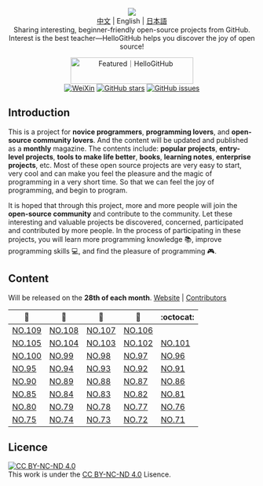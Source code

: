 <p align="center">
  <img src="https://cdn.jsdelivr.net/gh/521xueweihan/img_logo@main/logo/readme.gif"/>
  <br><a href="README.md">中文</a> | English | <a href="README_ja.md">日本語</a>
  <br>Sharing interesting, beginner-friendly open-source projects from GitHub.
  <br>Interest is the best teacher—HelloGitHub helps you discover the joy of open source!
</p>

<p align="center">
  <a href="https://hellogithub.com/repository/d4aae58ddbf34f0799bf3e8f965e0d70" target="_blank"><img src="https://abroad.hellogithub.com/v1/widgets/recommend.svg?rid=d4aae58ddbf34f0799bf3e8f965e0d70&claim_uid=8MKvZoxaWt" alt="Featured｜HelloGitHub" style="width: 250px; height: 54px;" width="250" height="54" /></a><br>
  <a href="https://raw.githubusercontent.com/521xueweihan/img_logo/master/logo/weixin.png"><img src="https://img.shields.io/badge/Talk-WeChat-brightgreen.svg?style=popout-square" alt="WeiXin"></a>
  <a href="https://github.com/521xueweihan/HelloGitHub/stargazers"><img src="https://img.shields.io/github/stars/521xueweihan/HelloGitHub.svg?style=popout-square" alt="GitHub stars"></a>
  <a href="https://github.com/521xueweihan/HelloGitHub/issues"><img src="https://img.shields.io/github/issues/521xueweihan/HelloGitHub.svg?style=popout-square" alt="GitHub issues"></a>
</p>

## Introduction

This is a project for **novice programmers**, **programming lovers**, and **open-source community lovers**. And the content will be updated and published as a **monthly** magazine. The contents include: **popular projects**, **entry-level projects**, **tools to make life better**, **books**, **learning notes**, **enterprise projects**, etc. Most of these open source projects are very easy to start, very cool and can make you feel the pleasure and the magic of programming in a very short time. So that we can feel the joy of programming, and begin to program.

It is hoped that through this project, more and more people will join the **open-source community** and contribute to the community. Let these interesting and valuable projects be discovered, concerned, participated and contributed by more people. In the process of participating in these projects, you will learn more programming knowledge 📚, improve programming skills 💻, and find the pleasure of programming 🎮.

## Content

Will be released on the **28th of each month**. [Website](https://hellogithub.com/en) | [Contributors](https://github.com/521xueweihan/HelloGitHub/blob/master/content/contributors.md)

| :card_index: | :jack_o_lantern: | :beer: | :fish_cake: | :octocat: |
| ------- | ----- | ------------ | ------ | --------- |
| [NO.109](/content/en/HelloGitHub109.md) | [NO.108](/content/en/HelloGitHub108.md) | [NO.107](/content/en/HelloGitHub107.md) | [NO.106](/content/en/HelloGitHub106.md) |
| [NO.105](/content/en/HelloGitHub105.md) | [NO.104](/content/en/HelloGitHub104.md) | [NO.103](/content/en/HelloGitHub103.md) | [NO.102](/content/en/HelloGitHub102.md) | [NO.101](/content/en/HelloGitHub101.md) |
| [NO.100](/content/en/HelloGitHub100.md) | [NO.99](/content/en/HelloGitHub99.md) | [NO.98](/content/en/HelloGitHub98.md) | [NO.97](/content/en/HelloGitHub97.md) | [NO.96](/content/en/HelloGitHub96.md) |
| [NO.95](/content/en/HelloGitHub95.md) | [NO.94](/content/en/HelloGitHub94.md) | [NO.93](/content/en/HelloGitHub93.md) | [NO.92](/content/en/HelloGitHub92.md) | [NO.91](/content/en/HelloGitHub91.md) |
| [NO.90](/content/en/HelloGitHub90.md) | [NO.89](/content/en/HelloGitHub89.md) | [NO.88](/content/en/HelloGitHub88.md) | [NO.87](/content/en/HelloGitHub87.md) | [NO.86](/content/en/HelloGitHub86.md) |
| [NO.85](/content/en/HelloGitHub85.md) | [NO.84](/content/en/HelloGitHub84.md) | [NO.83](/content/en/HelloGitHub83.md) | [NO.82](/content/en/HelloGitHub82.md) | [NO.81](/content/en/HelloGitHub81.md) |
| [NO.80](/content/en/HelloGitHub80.md) | [NO.79](/content/en/HelloGitHub79.md) | [NO.78](/content/en/HelloGitHub78.md) | [NO.77](/content/en/HelloGitHub77.md) | [NO.76](/content/en/HelloGitHub76.md) |
| [NO.75](/content/en/HelloGitHub75.md) | [NO.74](/content/en/HelloGitHub74.md) | [NO.73](/content/en/HelloGitHub73.md) | [NO.72](/content/en/HelloGitHub72.md) | [NO.71](/content/en/HelloGitHub71.md) |


## Licence

<a rel="license" href="https://creativecommons.org/licenses/by-nc-nd/4.0/deed.en"><img alt="CC BY-NC-ND 4.0" style="border-width: 0" src="https://licensebuttons.net/l/by-nc-nd/4.0/88x31.png"></a><br>This work is under the <a rel="license" href="https://creativecommons.org/licenses/by-nc-nd/4.0/deed.en">CC BY-NC-ND 4.0</a> Lisence.
